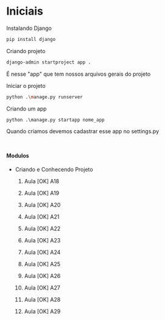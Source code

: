 # Iniciais 

Instalando Django
```bash
pip install django
```

Criando projeto
```bash
django-admin startproject app .
```

É nesse "app" que tem nossos arquivos gerais do projeto


Iniciar o projeto
```bash
python .\manage.py runserver
```

Criando um app 
```
python .\manage.py startapp nome_app 
```
Quando criamos devemos cadastrar esse app no settings.py




``` 

```




``` 

```




#### Modulos 

* Criando e Conhecendo Projeto
    1. Aula [OK] A18
    2. Aula [OK] A19
    3. Aula [OK] A20
    4. Aula [OK] A21
    5. Aula [OK] A22
    6. Aula [OK] A23

    7. Aula [OK] A24
    8. Aula [OK] A25
    9. Aula [OK] A26
    10. Aula [OK] A27
    11. Aula [OK] A28
    12. Aula [OK] A29